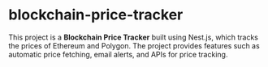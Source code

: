 # blockchain-price-tracker
This project is a **Blockchain Price Tracker** built using Nest.js, which tracks the prices of Ethereum and Polygon. The project provides features such as automatic price fetching, email alerts, and APIs for price tracking.
